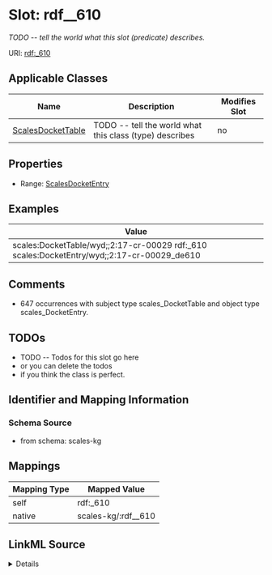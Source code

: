 

# Slot: rdf__610


_TODO -- tell the world what this slot (predicate) describes._





URI: [rdf:_610](http://www.w3.org/1999/02/22-rdf-syntax-ns#_610)



<!-- no inheritance hierarchy -->





## Applicable Classes

| Name | Description | Modifies Slot |
| --- | --- | --- |
| [ScalesDocketTable](../classes/ScalesDocketTable.md) | TODO -- tell the world what this class (type) describes |  no  |







## Properties

* Range: [ScalesDocketEntry](../classes/ScalesDocketEntry.md)






## Examples

| Value |
| --- |
| scales:DocketTable/wyd;;2:17-cr-00029 rdf:_610 scales:DocketEntry/wyd;;2:17-cr-00029_de610 |

## Comments

* 647 occurrences with subject type scales_DocketTable and object type scales_DocketEntry.

## TODOs

* TODO -- Todos for this slot go here
* or you can delete the todos
* if you think the class is perfect.

## Identifier and Mapping Information







### Schema Source


* from schema: scales-kg




## Mappings

| Mapping Type | Mapped Value |
| ---  | ---  |
| self | rdf:_610 |
| native | scales-kg/:rdf__610 |




## LinkML Source

<details>
```yaml
name: rdf__610
description: TODO -- tell the world what this slot (predicate) describes.
todos:
- TODO -- Todos for this slot go here
- or you can delete the todos
- if you think the class is perfect.
comments:
- 647 occurrences with subject type scales_DocketTable and object type scales_DocketEntry.
examples:
- value: scales:DocketTable/wyd;;2:17-cr-00029 rdf:_610 scales:DocketEntry/wyd;;2:17-cr-00029_de610
from_schema: scales-kg
rank: 1000
slot_uri: rdf:_610
alias: rdf__610
domain_of:
- scales_DocketTable
range: scales_DocketEntry

```
</details>